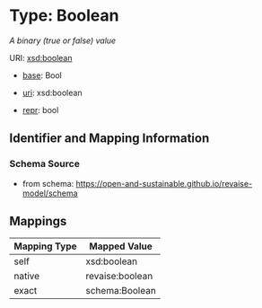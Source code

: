 # Type: Boolean 




_A binary (true or false) value_



URI: [xsd:boolean](http://www.w3.org/2001/XMLSchema#boolean)

* [base](https://w3id.org/linkml/base): Bool

* [uri](https://w3id.org/linkml/uri): xsd:boolean

* [repr](https://w3id.org/linkml/repr): bool







## Identifier and Mapping Information






### Schema Source


* from schema: https://open-and-sustainable.github.io/revaise-model/schema




## Mappings

| Mapping Type | Mapped Value |
| ---  | ---  |
| self | xsd:boolean |
| native | revaise:boolean |
| exact | schema:Boolean |


